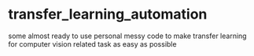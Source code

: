 # transfer_learning_automation
some almost ready to use personal messy code to make transfer learning for computer vision related task as easy as possible
